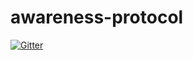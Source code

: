 # awareness-protocol

[![Gitter](https://badges.gitter.im/awrns/awareness-protocol.svg)](https://gitter.im/awrns/awareness-protocol?utm_source=badge&utm_medium=badge&utm_campaign=pr-badge&utm_content=badge)